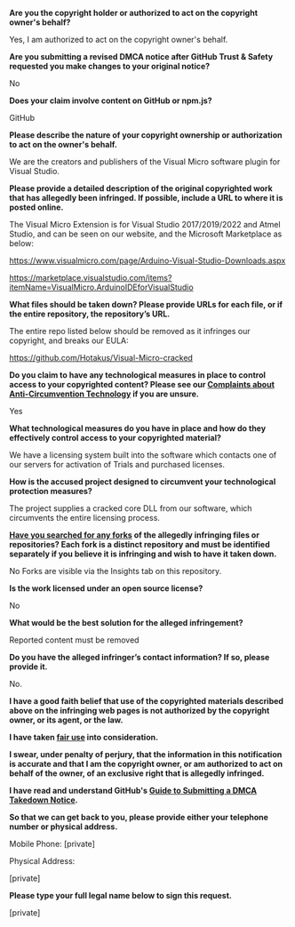 **Are you the copyright holder or authorized to act on the copyright owner's behalf?**

Yes, I am authorized to act on the copyright owner's behalf.

**Are you submitting a revised DMCA notice after GitHub Trust & Safety requested you make changes to your original notice?**

No

**Does your claim involve content on GitHub or npm.js?**

GitHub

**Please describe the nature of your copyright ownership or authorization to act on the owner's behalf.**

We are the creators and publishers of the Visual Micro software plugin for Visual Studio.

**Please provide a detailed description of the original copyrighted work that has allegedly been infringed. If possible, include a URL to where it is posted online.**

The Visual Micro Extension is for Visual Studio 2017/2019/2022 and Atmel Studio, and can be seen on our website, and the Microsoft Marketplace as below:

https://www.visualmicro.com/page/Arduino-Visual-Studio-Downloads.aspx

https://marketplace.visualstudio.com/items?itemName=VisualMicro.ArduinoIDEforVisualStudio

**What files should be taken down? Please provide URLs for each file, or if the entire repository, the repository’s URL.**

The entire repo listed below should be removed as it infringes our copyright, and breaks our EULA:

https://github.com/Hotakus/Visual-Micro-cracked

**Do you claim to have any technological measures in place to control access to your copyrighted content? Please see our <a href="https://docs.github.com/articles/guide-to-submitting-a-dmca-takedown-notice#complaints-about-anti-circumvention-technology">Complaints about Anti-Circumvention Technology</a> if you are unsure.**

Yes

**What technological measures do you have in place and how do they effectively control access to your copyrighted material?**

We have a licensing system built into the software which contacts one of our servers for activation of Trials and purchased licenses.

**How is the accused project designed to circumvent your technological protection measures?**

The project supplies a cracked core DLL from our software, which circumvents the entire licensing process.

**<a href="https://docs.github.com/articles/dmca-takedown-policy#b-what-about-forks-or-whats-a-fork">Have you searched for any forks</a> of the allegedly infringing files or repositories? Each fork is a distinct repository and must be identified separately if you believe it is infringing and wish to have it taken down.**

No Forks are visible via the Insights tab on this repository.

**Is the work licensed under an open source license?**

No

**What would be the best solution for the alleged infringement?**

Reported content must be removed

**Do you have the alleged infringer’s contact information? If so, please provide it.**

No.

**I have a good faith belief that use of the copyrighted materials described above on the infringing web pages is not authorized by the copyright owner, or its agent, or the law.**

**I have taken <a href="https://www.lumendatabase.org/topics/22">fair use</a> into consideration.**

**I swear, under penalty of perjury, that the information in this notification is accurate and that I am the copyright owner, or am authorized to act on behalf of the owner, of an exclusive right that is allegedly infringed.**

**I have read and understand GitHub's <a href="https://docs.github.com/articles/guide-to-submitting-a-dmca-takedown-notice/">Guide to Submitting a DMCA Takedown Notice</a>.**

**So that we can get back to you, please provide either your telephone number or physical address.**

Mobile Phone: [private]

Physical Address:

[private]

**Please type your full legal name below to sign this request.**

[private]

